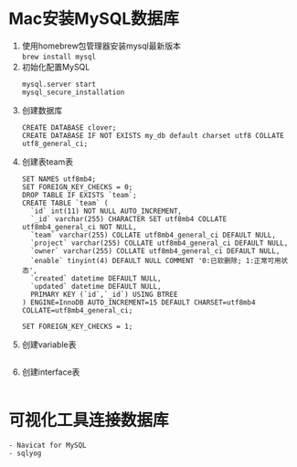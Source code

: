 # Mac安装MySQL数据库
1. 使用homebrew包管理器安装mysql最新版本  
`brew install mysql`
2. 初始化配置MySQL  
    ```shell script
    mysql.server start
    mysql_secure_installation
    ```
3. 创建数据库  
    ```mysql
    CREATE DATABASE clover;
    CREATE DATABASE IF NOT EXISTS my_db default charset utf8 COLLATE utf8_general_ci;
    ```
4. 创建表team表  
    ```mysql
    SET NAMES utf8mb4;
    SET FOREIGN_KEY_CHECKS = 0;
    DROP TABLE IF EXISTS `team`;
    CREATE TABLE `team` (
      `id` int(11) NOT NULL AUTO_INCREMENT,
      `_id` varchar(255) CHARACTER SET utf8mb4 COLLATE utf8mb4_general_ci NOT NULL,
      `team` varchar(255) COLLATE utf8mb4_general_ci DEFAULT NULL,
      `project` varchar(255) COLLATE utf8mb4_general_ci DEFAULT NULL,
      `owner` varchar(255) COLLATE utf8mb4_general_ci DEFAULT NULL,
      `enable` tinyint(4) DEFAULT NULL COMMENT '0:已软删除; 1:正常可用状态',
      `created` datetime DEFAULT NULL,
      `updated` datetime DEFAULT NULL,
      PRIMARY KEY (`id`,`_id`) USING BTREE
    ) ENGINE=InnoDB AUTO_INCREMENT=15 DEFAULT CHARSET=utf8mb4 COLLATE=utf8mb4_general_ci;
    
    SET FOREIGN_KEY_CHECKS = 1;
    ```
5. 创建variable表  
    ```mysql

    ```
6. 创建interface表  
    ```mysql

    ```


# 可视化工具连接数据库  
    - Navicat for MySQL
    - sqlyog
